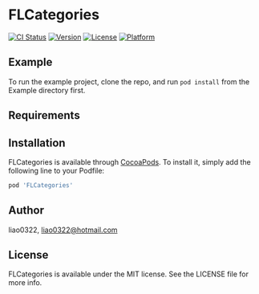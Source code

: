# FLCategories

[![CI Status](http://img.shields.io/travis/liao0322/FLCategories.svg?style=flat)](https://travis-ci.org/liao0322/FLCategories)
[![Version](https://img.shields.io/cocoapods/v/FLCategories.svg?style=flat)](http://cocoapods.org/pods/FLCategories)
[![License](https://img.shields.io/cocoapods/l/FLCategories.svg?style=flat)](http://cocoapods.org/pods/FLCategories)
[![Platform](https://img.shields.io/cocoapods/p/FLCategories.svg?style=flat)](http://cocoapods.org/pods/FLCategories)

## Example

To run the example project, clone the repo, and run `pod install` from the Example directory first.

## Requirements

## Installation

FLCategories is available through [CocoaPods](http://cocoapods.org). To install
it, simply add the following line to your Podfile:

```ruby
pod 'FLCategories'
```

## Author

liao0322, liao0322@hotmail.com

## License

FLCategories is available under the MIT license. See the LICENSE file for more info.

